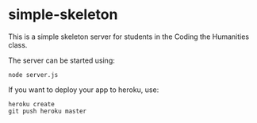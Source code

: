 simple-skeleton
===============

This is a simple skeleton server for students in the Coding the Humanities class. 

The server can be started using:

```
node server.js
```

If you want to deploy your app to heroku, use:

```
heroku create
git push heroku master
```
